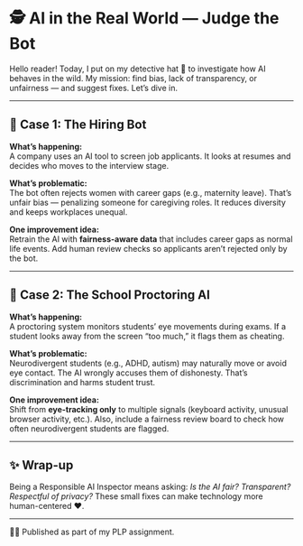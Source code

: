# 🕵️ AI in the Real World — Judge the Bot  

Hello reader! Today, I put on my detective hat 🎩 to investigate how AI behaves in the wild. My mission: find bias, lack of transparency, or unfairness — and suggest fixes. Let’s dive in.  

---

## 📝 Case 1: The Hiring Bot  

**What’s happening:**  
A company uses an AI tool to screen job applicants. It looks at resumes and decides who moves to the interview stage.  

**What’s problematic:**  
The bot often rejects women with career gaps (e.g., maternity leave). That’s unfair bias — penalizing someone for caregiving roles. It reduces diversity and keeps workplaces unequal.  

**One improvement idea:**  
Retrain the AI with **fairness-aware data** that includes career gaps as normal life events. Add human review checks so applicants aren’t rejected only by the bot.  

---

## 📝 Case 2: The School Proctoring AI  

**What’s happening:**  
A proctoring system monitors students’ eye movements during exams. If a student looks away from the screen “too much,” it flags them as cheating.  

**What’s problematic:**  
Neurodivergent students (e.g., ADHD, autism) may naturally move or avoid eye contact. The AI wrongly accuses them of dishonesty. That’s discrimination and harms student trust.  

**One improvement idea:**  
Shift from **eye-tracking only** to multiple signals (keyboard activity, unusual browser activity, etc.). Also, include a fairness review board to check how often neurodivergent students are flagged.  

---

## ✨ Wrap-up  

Being a Responsible AI Inspector means asking: *Is the AI fair? Transparent? Respectful of privacy?* These small fixes can make technology more human-centered ❤️.  

---

👩‍💻 Published as part of my PLP assignment.  
